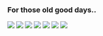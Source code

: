 ### For those old good days..

![](./doc_imgs/1.jpg)
![](./doc_imgs/2.jpg)
![](./doc_imgs/3.PNG)
![](./doc_imgs/4.PNG)
![](./doc_imgs/5.PNG)
![](./doc_imgs/6.PNG)
![](./doc_imgs/7.png)
